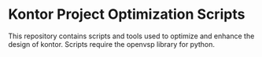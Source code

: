# Kontor Project Optimization Scripts

This repository contains scripts and tools used to optimize and enhance 
the design of kontor. Scripts require the openvsp library for python.
